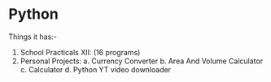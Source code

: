 # Python
Things it has:-
1. School Practicals XII: (16 programs)
2. Personal Projects:
    a. Currency Converter
    b. Area And Volume Calculator
    c. Calculator
    d. Python YT video downloader